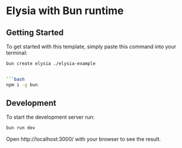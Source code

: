 # Elysia with Bun runtime

## Getting Started
To get started with this template, simply paste this command into your terminal:
```bash
bun create elysia ./elysia-example


```bash
npm i -g bun
```

## Development
To start the development server run:
```bash
bun run dev
```

Open http://localhost:3000/ with your browser to see the result.